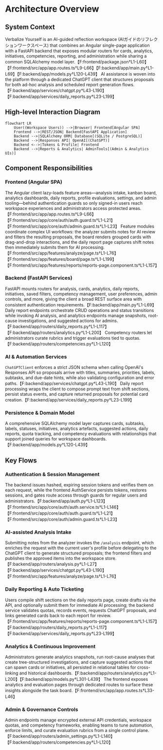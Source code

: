 # Architecture Overview

## System Context
Verbalize Yourself is an AI-guided reflection workspace (AIガイドのリフレクションワークスペース) that combines an Angular single-page application with a FastAPI backend that exposes
modular routers for cards, analytics, initiatives, competencies, reporting, and administration while
sharing a common SQLAlchemy model layer.【F:frontend/package.json†L1-L60】【F:frontend/src/app/app.routes.ts†L9-L66】【F:backend/app/main.py†L1-L69】【F:backend/app/models.py†L120-L439】
AI assistance is woven into the platform through a dedicated ChatGPT client that structures proposals
for both ad-hoc analysis and scheduled report generation flows.【F:backend/app/services/chatgpt.py†L43-L190】【F:backend/app/services/daily_reports.py†L23-L199】

## High-level Interaction Diagram
```mermaid
flowchart LR
    User((Workspace Users)) -->|Browser| Frontend[Angular SPA]
    Frontend -->|REST/JSON| Backend[FastAPI Application]
    Backend -->|SQLAlchemy ORM| Database[(SQLite / PostgreSQL)]
    Backend -->|Responses API| OpenAI[(ChatGPT)]
    Backend <-->|Tokens & Profile| Frontend
    Backend -->|Reports & Analytics| AdminTools[(Admin & Analytics UIs)]
```

## Component Responsibilities
### Frontend (Angular SPA)
The Angular client lazy-loads feature areas—analysis intake, kanban board, analytics dashboards,
daily reports, profile evaluations, settings, and admin tooling—behind authentication guards so only
signed-in users reach workspace experiences and administrators access protected areas.【F:frontend/src/app/app.routes.ts†L9-L66】【F:frontend/src/app/core/auth/auth.guard.ts†L1-L21】【F:frontend/src/app/core/auth/admin.guard.ts†L1-L23】
Feature modules coordinate complex UI workflows: the analyzer submits notes for AI review and filters
the resulting proposals, the board renders grouped cards with drag-and-drop interactions, and the
daily report page captures shift notes then immediately submits them for AI processing.【F:frontend/src/app/features/analyze/page.ts†L1-L76】【F:frontend/src/app/features/board/page.ts†L1-L199】【F:frontend/src/app/features/reports/reports-page.component.ts†L1-L157】

### Backend (FastAPI Services)
FastAPI mounts routers for analysis, cards, analytics, daily reports, initiatives, saved filters,
competency management, user preferences, admin controls, and more, giving the client a broad REST
surface area with consistent authentication requirements.【F:backend/app/main.py†L1-L69】 Daily report
endpoints orchestrate CRUD operations and status transitions while invoking AI analysis, and analytics
endpoints manage snapshots, root-cause investigations, and suggested actions for admins.【F:backend/app/routers/daily_reports.py†L1-L117】【F:backend/app/routers/analytics.py†L1-L200】 Competency routers let
administrators curate rubrics and trigger evaluations tied to quotas.【F:backend/app/routers/competencies.py†L1-L120】

### AI & Automation Services
`ChatGPTClient` enforces a strict JSON schema when calling OpenAI's Responses API so proposals arrive
with titles, summaries, priorities, labels, subtasks, and due-date hints, while also validating
configuration and error paths.【F:backend/app/services/chatgpt.py†L43-L190】 Daily report processing
wraps the client to compose prompt text from shift sections, persist status events, and capture
returned proposals for potential card creation.【F:backend/app/services/daily_reports.py†L23-L199】

### Persistence & Domain Model
A comprehensive SQLAlchemy model layer captures cards, subtasks, labels, statuses, initiatives,
analytics artefacts, suggested actions, daily reports, quota tracking, and competency evaluations with
relationships that support joined queries for workspace dashboards.【F:backend/app/models.py†L120-L439】

## Key Flows
### Authentication & Session Management
The backend issues hashed, expiring session tokens and verifies them on each request, while the
frontend AuthService persists tokens, restores sessions, and gates route access through guards for
regular users and administrators.【F:backend/app/auth.py†L1-L123】【F:frontend/src/app/core/auth/auth.service.ts†L1-L146】【F:frontend/src/app/core/auth/auth.guard.ts†L1-L21】【F:frontend/src/app/core/auth/admin.guard.ts†L1-L23】

### AI-assisted Analysis Intake
Submitting notes from the analyzer invokes the `/analysis` endpoint, which enriches the request with
the current user's profile before delegating to the ChatGPT client to generate structured proposals;
the frontend filters and publishes the approved items into the workspace store.【F:backend/app/routers/analysis.py†L1-L27】【F:backend/app/services/chatgpt.py†L43-L190】【F:frontend/src/app/features/analyze/page.ts†L1-L76】

### Daily Reporting & Auto Ticketing
Users compile shift sections on the daily reports page, create drafts via the API, and optionally
submit them for immediate AI processing; the backend service validates quotas, records events,
requests ChatGPT proposals, and links generated cards back to each report for review.【F:frontend/src/app/features/reports/reports-page.component.ts†L1-L157】【F:backend/app/routers/daily_reports.py†L1-L117】【F:backend/app/services/daily_reports.py†L23-L199】

### Analytics & Continuous Improvement
Administrators generate analytics snapshots, run root-cause analyses that create tree-structured
investigations, and capture suggested actions that can spawn cards or initiatives, all persisted in
relational tables for cross-linking and historical dashboards.【F:backend/app/routers/analytics.py†L1-L200】【F:backend/app/models.py†L301-L439】 The frontend exposes
analytics and evaluation pages through dedicated routes to surface these insights alongside the task
board.【F:frontend/src/app/app.routes.ts†L33-L46】

### Admin & Governance Controls
Admin endpoints manage encrypted external API credentials, workspace quotas, and competency
frameworks, enabling teams to tune automation, enforce limits, and curate evaluation rubrics from a
single control plane.【F:backend/app/routers/admin_settings.py†L1-L140】【F:backend/app/routers/competencies.py†L1-L120】

